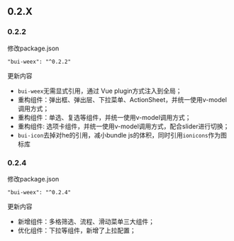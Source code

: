 ## 0.2.X

### 0.2.2

修改package.json

```
"bui-weex": "^0.2.2"
```
更新内容

* `bui-weex`无需显式引用，通过 Vue plugin方式注入到全局；
* 重构组件：弹出框、弹出层、下拉菜单、ActionSheet，并统一使用v-model调用方式；
* 重构组件：单选、复选等组件，并统一使用v-model调用方式；
* 重构组件: 选项卡组件，并统一使用v-model调用方式，配合slider进行切换；
* `bui-icon`去掉对he的引用，减小bundle js的体积，同时引用`ionicons`作为图标库


### 0.2.4

修改package.json

```
"bui-weex": "^0.2.4"
```
更新内容

* 新增组件：多格筛选、流程、滑动菜单三大组件；
* 优化组件：下拉等组件，新增了上拉配置；

